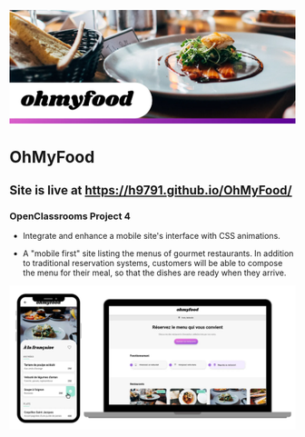 

![Banner](assets/images/Banner-Ohmyfood.webp)

# OhMyFood 

## Site is live at https://h9791.github.io/OhMyFood/

### OpenClassrooms Project 4  

* Integrate and enhance a mobile site's interface with CSS animations.

* A "mobile first" site listing the menus of gourmet restaurants. In addition to traditional reservation systems, customers will be able to compose the menu for their meal, so that the dishes are ready when they arrive.


![Screenshot](assets/images/omf_design.webp)


